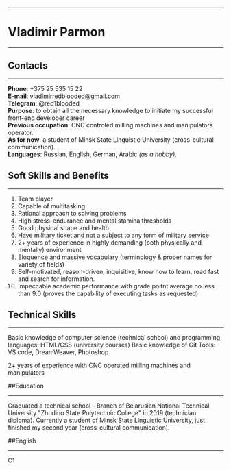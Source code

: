 ***

# Vladimir Parmon

***

## Contacts
***
**Phone**: +375 25 535 15 22  
**E-mail**: vladimirredblooded@gmail.com  
**Telegram**: @red1blooded  
**Purpose**: to obtain all the necessary knowledge to initiate my successful front-end developer career  
**Previous occupation**:  CNC controled milling machines and manipulators operator.  
**As for now**: a student of Minsk State Linguistic University (cross-cultural communication).  
**Languages**: Russian, English, German, Arabic *(as a hobby)*.  

## Soft Skills and Benefits
***
1. Team player
2. Capable of multitasking
3. Rational approach to solving problems
4. High stress-endurance and mental stamina thresholds
5. Good physical shape and health
6. Have military ticket and not a subject to any form of military service
7. 2+ years of experience in highly demanding (both physically and mentally) environment
8. Eloquence and massive vocabulary (terminology & proper names for variety of fields)
9. Self-motivated, reason-driven, inquisitive, know how to learn, read fast and search for information.
10. Impeccable academic performance with grade poitnt average no less than 9.0 (proves the capability of executing tasks as requested)

## Technical Skills
***
Basic knowledge of computer science (technical school) and  programming languages: HTML/CSS (university courses)
Basic knowledge of Git
Tools: VS code, DreamWeaver, Photoshop

2+ years of experience with CNC operated milling machines and manipulators

‎##Education
***
Graduated a technical school - Branch of Belarusian National Technical University "Zhodino State Polytechnic College" in 2019 (technician diploma).
Currently a student of Minsk State Linguistic University, just finished my second year (cross-cultural communication).

##English
***
C1